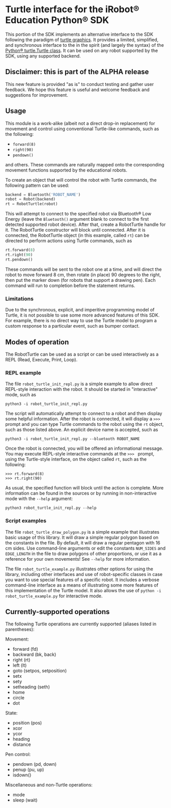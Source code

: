 # Turtle interface for the iRobot® Education Python® SDK

This portion of the SDK implements an alternative interface to the SDK following the paradigm of 
[turtle graphics](https://en.wikipedia.org/wiki/Turtle_graphics).
It provides a limited, simplified, and synchronous interface to the in the spirit (and largely the syntax) of the 
[Python® turtle.Turtle class](https://docs.python.org/3/library/turtle.html).
It can be used on any robot supported by the SDK, using any supported backend.

## Disclaimer: this is part of the ALPHA release

This new feature is provided "as is" to conduct testing and gather user feedback. We hope this feature is useful and
welcome feedback and suggestions for improvement.

## Usage

This module is a work-alike (albeit not a direct drop-in replacement) for movement and control using conventional
Turtle-like commands, such as the following:

* `forward(8)`
* `right(90)`
* `pendown()`

and others. These commands are naturally mapped onto the corresponding movement functions supported by the educational
robots.

To create an object that will control the robot with Turtle commands, the following pattern can be used:

```Python
backend = Bluetooth('ROBOT_NAME')
robot = Robot(backend)
rt = RobotTurtle(robot)
```

This will attempt to connect to the specified robot via Bluetooth® Low Energy (leave the `Bluetooth()` argument blank
to connect to the first detected supported robot device). After that, create a RobotTurtle handle for it. The
RobotTurtle constructor will block until connected. After it is connected, the RobotTurtle object
(in this example, called `rt`) can be directed to perform actions using Turtle commands, such as

```Python
rt.forward(8)
rt.right(90)
rt.pendown()
```

These commands will be sent to the robot one at a time, and will direct the robot to move forward 8 cm, then rotate
(in place) 90 degrees to the right, then put the marker down (for robots that support a drawing pen). Each command will
run to completion before the statement returns.

### Limitations

Due to the synchronous, explicit, and imperitive programming model of Turtle, it is not possible to use some more
advanced features of this SDK. For example, there is no direct way to use the Turtle model to program a custom response
to a particular event, such as bumper contact.

## Modes of operation

The RobotTurtle can be used as a script or can be used interactively as a REPL (Read, Execute, Print, Loop).

### REPL example

The file `robot_turtle_init_repl.py` is a simple example to allow direct REPL-style interaction with the robot. It
should be started in "interactive" mode, such as

```commandline
python3 -i robot_turtle_init_repl.py
```

The script will automatically attempt to connect to a robot and then display some helpful information. After the robot
is connected, it will display a `>>>` prompt and you can type Turtle commands to the robot using the `rt` object, such
as those listed above. An explicit device name is accepted, such as 

```commandline
python3 -i robot_turtle_init_repl.py --bluetooth ROBOT_NAME
```

Once the robot is connected, you will be offered an informational message. You may execute REPL-style interactive
commands at the `>>> ` prompt, using the Turtle-style interface, on the object called `rt`, such as the following:

```
>>> rt.forward(8)
>>> rt.right(90)
```

As usual, the specified function will block until the action is complete.
More information can be found in the sources or by running in non-interactive mode with the `--help` argument:

```commandline
python3 robot_turtle_init_repl.py --help
```

### Script examples

The file `robot_turtle_draw_polygon.py` is a simple example that illustrates basic usage of this library. It will draw
a simple regular polygon based on the constants in the file. By default, it will draw a regular pentagon with 16 cm
sides. Use command-line arguments or edit the constants `NUM_SIDES` and `EDGE_LENGTH` in the file to draw polygons of
other proportions, or use it as a reference for your own movements! See `--help` for more information.

The file `robot_turtle_example.py` illustrates other options for using the library, including other interfaces and
use of robot-specific classes in case you want to use special features of a specific robot. It includes a verbose
command-line interface as a means of illustrating some more features of this implementation of the Turtle model.
It also allows the use of `python -i robot_turtle_example.py` for interactive mode.


## Currently-supported operations

The following Turtle operations are currently supported (aliases listed in parentheses):

Movement:

* forward (fd)
* backward (bk, back)
* right (rt)
* left (lt)
* goto (setpos, setposition)
* setx
* sety
* setheading (seth)
* home
* circle
* dot

State:

* position (pos)
* xcor
* ycor
* heading
* distance

Pen control:

* pendown (pd, down)
* penup (pu, up)
* isdown()

Miscellaneous and non-Turtle operations:

* mode
* sleep (wait)

